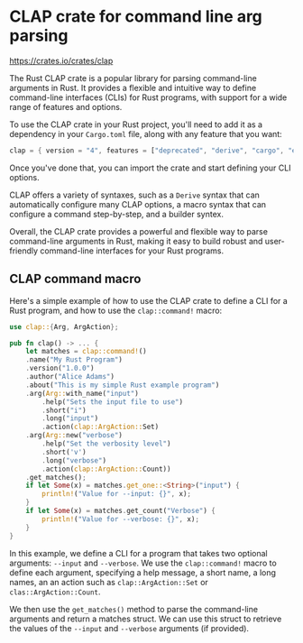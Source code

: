 # CLAP crate for command line arg parsing

<https://crates.io/crates/clap>

The Rust CLAP crate is a popular library for parsing command-line arguments in Rust. It provides a flexible and intuitive way to define command-line interfaces (CLIs) for Rust programs, with support for a wide range of features and options.

To use the CLAP crate in your Rust project, you'll need to add it as a dependency in your `Cargo.toml` file, along with any feature that you want:

```rust
clap = { version = "4", features = ["deprecated", "derive", "cargo", "env", "unicode", "wrap_help", "string"] }
```

Once you've done that, you can import the crate and start defining your CLI options.

CLAP offers a variety of syntaxes, such as a `Derive` syntax that can automatically configure many CLAP options, a macro syntax that can configure a command step-by-step, and a builder syntex.

Overall, the CLAP crate provides a powerful and flexible way to parse command-line arguments in Rust, making it easy to build robust and user-friendly command-line interfaces for your Rust programs.


## CLAP command macro

Here's a simple example of how to use the CLAP crate to define a CLI for a Rust program, and how to use the `clap::command!` macro:

```rust
use clap::{Arg, ArgAction};

pub fn clap() -> ... {
    let matches = clap::command!()
    .name("My Rust Program")
    .version("1.0.0")
    .author("Alice Adams")
    .about("This is my simple Rust example program")
    .arg(Arg::with_name("input")
        .help("Sets the input file to use")
        .short("i")
        .long("input")
        .action(clap::ArgAction::Set)
    .arg(Arg::new("verbose")
        .help("Set the verbosity level")
        .short('v')
        .long("verbose")
        .action(clap::ArgAction::Count))
    .get_matches();
    if let Some(x) = matches.get_one::<String>("input") {
        println!("Value for --input: {}", x);
    }
    if let Some(x) = matches.get_count("Verbose") {
        println!("Value for --verbose: {}", x);
    }
}
```

In this example, we define a CLI for a program that takes two optional arguments: `--input` and `--verbose`. We use the `clap::command!` macro to define each argument, specifying a help message, a short name, a long names, an an action such as `clap::ArgAction::Set` or `clas::ArgAction::Count`.

We then use the `get_matches()` method to parse the command-line arguments and return a matches struct. We can use this struct to retrieve the values of the `--input` and `--verbose` arguments (if provided).
